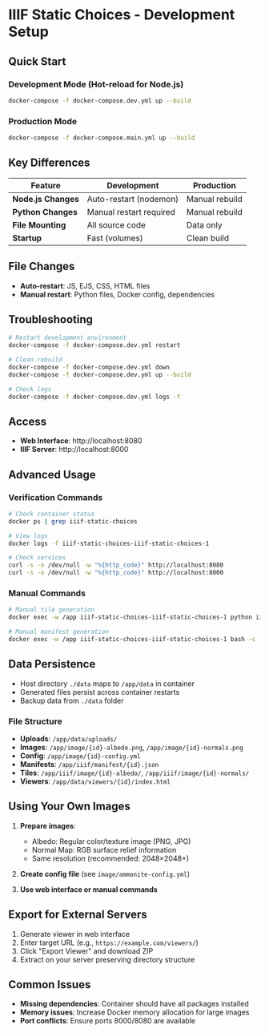 # IIIF Static Choices - Development Setup

## Quick Start

### Development Mode (Hot-reload for Node.js)
```bash
docker-compose -f docker-compose.dev.yml up --build
```

### Production Mode
```bash
docker-compose -f docker-compose.main.yml up --build
```

## Key Differences

| Feature | Development | Production |
|---------|-------------|------------|
| **Node.js Changes** | Auto-restart (nodemon) | Manual rebuild |
| **Python Changes** | Manual restart required | Manual rebuild |
| **File Mounting** | All source code | Data only |
| **Startup** | Fast (volumes) | Clean build |

## File Changes

- **Auto-restart**: JS, EJS, CSS, HTML files
- **Manual restart**: Python files, Docker config, dependencies

## Troubleshooting

```bash
# Restart development environment
docker-compose -f docker-compose.dev.yml restart

# Clean rebuild
docker-compose -f docker-compose.dev.yml down
docker-compose -f docker-compose.dev.yml up --build

# Check logs
docker-compose -f docker-compose.dev.yml logs -f
```

## Access

- **Web Interface**: http://localhost:8080
- **IIIF Server**: http://localhost:8000

## Advanced Usage

### Verification Commands
```bash
# Check container status
docker ps | grep iiif-static-choices

# View logs
docker logs -f iiif-static-choices-iiif-static-choices-1

# Check services
curl -s -o /dev/null -w "%{http_code}" http://localhost:8080
curl -s -o /dev/null -w "%{http_code}" http://localhost:8000
```

### Manual Commands
```bash
# Manual tile generation
docker exec -w /app iiif-static-choices-iiif-static-choices-1 python iiif_generator.py tiles -t 256 -v 3.0

# Manual manifest generation
docker exec -w /app iiif-static-choices-iiif-static-choices-1 bash -c 'cp image/config.yml . && python iiif_generator.py manifest -f config.yml -o iiif/manifest/output.json -d .'
```

## Data Persistence

- Host directory `./data` maps to `/app/data` in container
- Generated files persist across container restarts
- Backup data from `./data` folder

### File Structure
- **Uploads**: `/app/data/uploads/`
- **Images**: `/app/image/{id}-albedo.png`, `/app/image/{id}-normals.png`
- **Config**: `/app/image/{id}-config.yml`
- **Manifests**: `/app/iiif/manifest/{id}.json`
- **Tiles**: `/app/iiif/image/{id}-albedo/`, `/app/iiif/image/{id}-normals/`
- **Viewers**: `/app/data/viewers/{id}/index.html`

## Using Your Own Images

1. **Prepare images**:
   - Albedo: Regular color/texture image (PNG, JPG)
   - Normal Map: RGB surface relief information
   - Same resolution (recommended: 2048×2048+)

2. **Create config file** (see `image/ammonite-config.yml`)

3. **Use web interface or manual commands**

## Export for External Servers

1. Generate viewer in web interface
2. Enter target URL (e.g., `https://example.com/viewers/`)
3. Click "Export Viewer" and download ZIP
4. Extract on your server preserving directory structure

## Common Issues

- **Missing dependencies**: Container should have all packages installed
- **Memory issues**: Increase Docker memory allocation for large images
- **Port conflicts**: Ensure ports 8000/8080 are available
